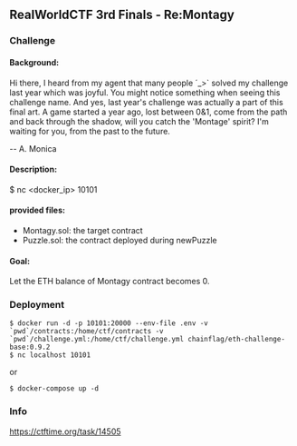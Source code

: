 RealWorldCTF 3rd Finals - Re:Montagy
-----------------------

### Challenge
#### Background:

Hi there, I heard from my agent that many people ´\_>\` solved my challenge last year which was joyful.
You might notice something when seeing this challenge name. And yes, last year's challenge was actually a part of this final art.
A game started a year ago, lost between 0&1, come from the path and back through the shadow, will you catch the 'Montage' spirit?
I'm waiting for you, from the past to the future.

-- A. Monica

#### Description:

$ nc <docker_ip> 10101

#### provided files:

- Montagy.sol: the target contract
- Puzzle.sol: the contract deployed during newPuzzle

#### Goal:

Let the ETH balance of Montagy contract becomes 0.

### Deployment
```
$ docker run -d -p 10101:20000 --env-file .env -v `pwd`/contracts:/home/ctf/contracts -v `pwd`/challenge.yml:/home/ctf/challenge.yml chainflag/eth-challenge-base:0.9.2
$ nc localhost 10101
```
or
```
$ docker-compose up -d
```

### Info
https://ctftime.org/task/14505
